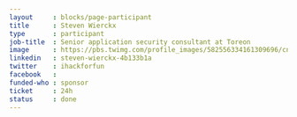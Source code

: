 ```yaml
---
layout     : blocks/page-participant
title      : Steven Wierckx
type       : participant
job-title  : Senior application security consultant at Toreon
image      : https://pbs.twimg.com/profile_images/582556334161309696/cnSuIFvq_400x400.jpg
linkedin   : steven-wierckx-4b133b1a
twitter    : ihackforfun
facebook   :
funded-who : sponsor
ticket     : 24h
status     : done
---
```


